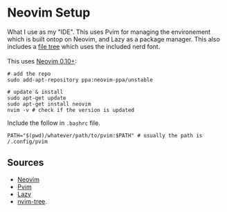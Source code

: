 # Neovim Setup

What I use as my "IDE". This uses Pvim for managing the environement which is built ontop on Neovim, and Lazy as a package manager. This also includes a [file tree](https://github.com/nvim-tree/nvim-tree.lua) which uses the included nerd font. <br /><br />
This uses [Neovim 0.10+](https://neovim.io): <br />
```shell
# add the repo
sudo add-apt-repository ppa:neovim-ppa/unstable

# update & install
sudo apt-get update
sudo apt-get install neovim
nvim -v # check if the version is updated
```
Include the follow in ```.bashrc``` file.
```shell
PATH="$(pwd)/whatever/path/to/pvim:$PATH" # usually the path is /.config/pvim
```

## Sources

 - [Neovim](https://neovim.io)
 - [Pvim](https://github.com/RoryNesbitt/pvim)
 - [Lazy](https://github.com/folke/lazy.nvim)
 - [nvim-tree](https://github.com/nvim-tree/nvim-tree.lua).

